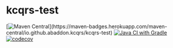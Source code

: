 # kcqrs-test
[![Maven Central](https://img.shields.io/maven-metadata/v?color=40BA13&metadataUrl=https%3A%2F%2Frepo1.maven.org%2Fmaven2%2Fio%2Fgithub%2Fabaddon%2Fkcqrs%2Fkcqrs-test%2Fmaven-metadata.xml&versionPrefix=0.)](https://maven-badges.herokuapp.com/maven-central/io.github.abaddon.kcqrs/kcqrs-test)
[![Java CI with Gradle](https://github.com/abaddon/kcqrs-test/actions/workflows/gradle.yml/badge.svg)](https://github.com/abaddon/kcqrs-test/actions/workflows/gradle.yml)
[![codecov](https://codecov.io/gh/abaddon/kcqrs-test/branch/main/graph/badge.svg?token=EWR0IXNFRA)](https://codecov.io/gh/abaddon/kcqrs-test)
